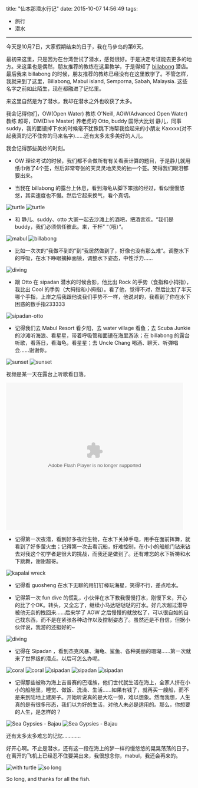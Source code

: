 title: "仙本那潜水行记"
date: 2015-10-07 14:56:49
tags:
- 旅行
- 潜水
---

今天是10月7日，大家假期结束的日子，我在马步岛的第6天。

最初来这里，只是因为在台湾尝试了潜水，感觉很好。于是决定考证能去更多的地方。来这里也是偶然，朋友推荐的教练在这里教学，于是得知了 [billabong](http://www.billabongscuba.com/) 潜店。最后我来 billabong 的时候，朋友推荐的教练已经没有在这里教学了。不管怎样，我就来到了这里，Billabong, Mabul island, Semporna, Sabah, Malaysia. 这些名字之前如此陌生，现在都融进了记忆里。

来这里自然是为了潜水，我却在潜水之外也收获了太多。

<!-- more -->

我会记得你们，OW(Open Water) 教练 O'Neill, AOW(Advanced Open Water) 教练 超哥，DM(Dive Master) 养老虎的 Otto, buddy 国际大比划 静儿，同事 suddy，我的面镜掉下水的时候毫不犹豫跳下海帮我捡起来的小朋友 Kaxxxx(对不起我真的记不住你的马来名字)……还有太多太多美好的人儿。

<!-- ![OW get](http://wileam-images.b0.upaiyun.com/diving/oneill.jpg!small) -->

我会记得那些美妙的时刻。

- OW 理论考试的时候，我们都不会做所有有关看表计算的题目，于是静儿就用纸巾做了4个签，然后非常夸张的天灵灵地灵灵的抽一个签。笑得我们眼泪都要出来。

- 当我在 billabong 的露台上休息，看到海龟从脚下笨拙的经过，看似慢慢悠悠，其实速度也不慢。然后它起来换气，看个真切。

![turtle](http://wileam-images.b0.upaiyun.com/diving/turtle.jpg)
![turtle](http://wileam-images.b0.upaiyun.com/diving/turtle2.jpg)

- 和 静儿、suddy、otto 大家一起去沙滩上的酒吧，把酒言欢。“我们是 buddy，我们必须信任彼此。来，干杯” “（哦）”。

![mabul](http://wileam-images.b0.upaiyun.com/diving/mabul.jpg!small)
![billabong](http://wileam-images.b0.upaiyun.com/diving/billabong-morning.jpg!small)

- 比如一次次的“我做不到的”到“我居然做到了，好像也没有那么难”。调整水下的呼吸，在水下睁眼摘掉面镜，调整水下姿态，中性浮力……

![diving](http://wileam-images.b0.upaiyun.com/diving/diving.jpg!small)

- 跟 Otto 在 sipadan 潜水的时候合影，他比出 Rock 的手势（食指和小拇指），我比出 Cool 的手势（大拇指和小拇指）。看了他，觉得不对，然后比划了半天哪个手指，上岸之后我跟他说我们手势不一样，他说对的，我看到了你在水下困惑的数手指233333

![sipadan-otto](http://wileam-images.b0.upaiyun.com/diving/sipadan-otto.jpg)

- 记得我们去 Mabul Resort 看夕阳，去 water village 看鱼；去 Scuba Junkie 的沙滩听海浪、看星星，带着呼吸管和面镜在海里游泳；在 billabong 的露台听歌，看落日，看海龟，看星星；去 Uncle Chang 喝酒、聊天、听弹唱会……谢谢你。

![sunset](http://wileam-images.b0.upaiyun.com/diving/sunset-1.jpg!small)
![sunset](http://wileam-images.b0.upaiyun.com/diving/sunset-2.jpg!small)

<span class="xs-hidden">视频是某一天在露台上听歌看日落。</span>

<embed src="http://player.youku.com/player.php/sid/XMTM2MTUyNDYzMg==/v.swf" allowFullScreen="true" quality="high" class="xs-hidden" width="480" height="400" align="middle" allowScriptAccess="always" type="application/x-shockwave-flash"></embed>

- 记得第一次夜潜，看到好多夜行生物，在水下关掉手电，用手在面前挥舞，就看到了好多萤火虫；记得第一次去看沉船，好难控制，在小小的船舱门钻来钻去对我这个初学者是很大的挑战，而我还是做到了。还有难忘的水下祈祷和水下跳舞，谢谢超哥。

![kapalai wreck](http://wileam-images.b0.upaiyun.com/diving/kapalai-wreck.jpg!small)

- 记得看 guosheng 在水下无聊的用钉钉棒玩海星，笑得不行，差点呛水。

- 记得第一次 fun dive 的慌乱，小伙伴在水下教我慢慢打水，刚慢下来，开心的比了个OK。转头，又全忘了，继续小马达哒哒哒的打水。好几次超过潜导被他无奈的拽回来……后来学了 AOW 之后慢慢的就放松了，可以很自如的自己找东西，而不是在紧张各种动作以及控制姿态了。虽然还是不自信，但据小伙伴说，我游的还挺好的~

![diving](http://wileam-images.b0.upaiyun.com/diving/diving2.jpg!small)

- 记得在 Sipadan ，看到杰克风暴、海龟、鲨鱼、各种美丽的珊瑚……第一次就来了世界级的潜点。以后可怎么办呢。

![coral](http://wileam-images.b0.upaiyun.com/diving/coral.jpg!small)
![coral](http://wileam-images.b0.upaiyun.com/diving/coral2.jpg!small)
![sipadan](http://wileam-images.b0.upaiyun.com/diving/sipadan1.jpg!small)
![sipadan](http://wileam-images.b0.upaiyun.com/diving/sipadan2.jpg!small)
![sipadan](http://wileam-images.b0.upaiyun.com/diving/sipadan3.jpg!small)

- 记得那些被称为海上吉普赛的巴瑶族，他们世代就生活在海上，全家人挤在小小的船舱里，睡觉、做饭、洗澡、生活……如果有钱了，就再买一艘船，而不是来到陆地上建房子。开始听说真的是大吃一惊，难以想象。然而我想，人生真的是有很多形态，我们以为好的生活，对他人未必是适用的。那么，你想要的人生，是怎样的？

![Sea Gypsies - Bajau](http://wileam-images.b0.upaiyun.com/diving/bajau.jpg!small)
![Sea Gypsies - Bajau](http://wileam-images.b0.upaiyun.com/diving/bajau2.jpg!small)

还有太多太多难忘的记忆…………

好开心啊。不止是潜水，还有这一段在海上的梦一样的慢悠悠的晃晃荡荡的日子。在离开的飞机上已经忍不住要哭出来，我很想念你，mabul，我还会再来的。

![with turtle](http://wileam-images.b0.upaiyun.com/diving/withturtle.jpg!small)
![so long](http://wileam-images.b0.upaiyun.com/diving/diving3.jpg!small)

So long, and thanks for all the fish.